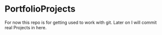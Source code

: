 # PortfolioProjects

For now this repo is for getting used to work with git. Later on I will commit real Projects in here. 
